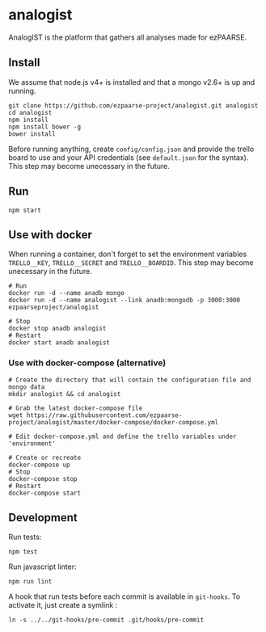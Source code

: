 # analogist
AnalogIST is the platform that gathers all analyses made for ezPAARSE.

## Install
We assume that node.js v4+ is installed and that a mongo v2.6+ is up and running.
```
git clone https://github.com/ezpaarse-project/analogist.git analogist
cd analogist
npm install
npm install bower -g
bower install
```

Before running anything, create `config/config.json` and provide the trello board to use and your API credentials (see `default.json` for the syntax). This step may become unecessary in the future.

## Run
```
npm start
```

## Use with docker

When running a container, don't forget to set the environment variables `TRELLO__KEY`, `TRELLO__SECRET` and `TRELLO__BOARDID`. This step may become unecessary in the future.

```
# Run
docker run -d --name anadb mongo
docker run -d --name analogist --link anadb:mongodb -p 3000:3000 ezpaarseproject/analogist

# Stop
docker stop anadb analogist
# Restart
docker start anadb analogist
```
### Use with docker-compose (alternative)
```
# Create the directory that will contain the configuration file and mongo data
mkdir analogist && cd analogist

# Grab the latest docker-compose file
wget https://raw.githubusercontent.com/ezpaarse-project/analogist/master/docker-compose/docker-compose.yml

# Edit docker-compose.yml and define the trello variables under 'environment'
  
# Create or recreate
docker-compose up
# Stop
docker-compose stop
# Restart
docker-compose start
```

## Development

Run tests:
```shell
npm test
```
Run javascript linter:
```shell
npm run lint
```

A hook that run tests before each commit is available in `git-hooks`. To activate it, just create a symlink :
```shell
ln -s ../../git-hooks/pre-commit .git/hooks/pre-commit
```

